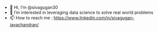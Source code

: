 - 👋 Hi, I’m @sivagugan30
- 👀 I’m interested in leveraging data science to solve real world problems 
- 📫 How to reach me : https://www.linkedin.com/in/sivagugan-jayachandran/
